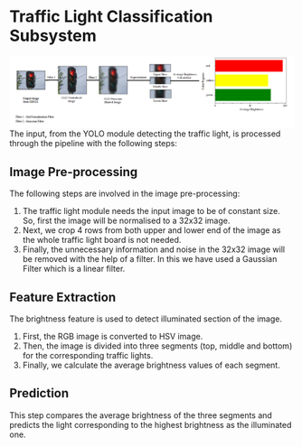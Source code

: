 # Traffic Light Classification Subsystem
![Alt text](images/Traffic_Light.png?raw=true "Title")
The input, from the YOLO module detecting the traffic light, is processed through the pipeline with the following steps:

## Image Pre-processing
The following steps are involved in the image pre-processing:
1. The traffic light module needs the input image to be of constant size. So, first the image will be normalised to a 32x32 image.
2. Next, we crop 4 rows from both upper and lower end of the image as the whole traffic light board is not needed.
3. Finally, the unnecessary information and noise in the 32x32 image will be removed with the help of a filter. In this we have used a Gaussian Filter which is a linear filter.

## Feature Extraction
The brightness feature is used to detect illuminated section of the image.
1. First, the RGB image is converted to HSV image.
1. Then, the image is divided into three segments (top, middle and bottom) for the corresponding traffic lights.
2. Finally, we calculate the average brightness values of each segment.

## Prediction
This step compares the average brightness of the three segments and predicts the light corresponding to the highest brightness as the illuminated one.
